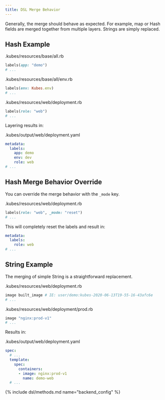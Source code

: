 ```yaml
---
title: DSL Merge Behavior
---
```


Generally, the merge should behave as expected. For example, map or Hash fields are merged together from multiple layers. Strings are simply replaced.

## Hash Example

.kubes/resources/base/all.rb

```ruby
labels(app: "demo")
# ...
```

.kubes/resources/base/all/env.rb

```ruby
labels(env: Kubes.env)
# ...
```

.kubes/resources/web/deployment.rb

```ruby
labels(role: "web")
# ...
```

Layering results in:

.kubes/output/web/deployment.yaml

```yaml
metadata:
  labels:
    app: demo
    env: dev
    role: web
# ...
```

## Hash Merge Behavior Override

You can override the merge behavior with the `_mode` key.

.kubes/resources/web/deployment.rb

```ruby
labels(role: "web", _mode: "reset")
# ...
```

This will completely reset the labels and result in:

```yaml
metadata:
  labels:
    role: web
# ...
```

## String Example

The merging of simple String is a straightforward replacement.

.kubes/resources/web/deployment.rb

```ruby
image built_image # IE: user/demo:kubes-2020-06-13T19-55-16-43afc6e
# ...
```

.kubes/resources/web/deployment/prod.rb

```ruby
image "nginx:prod-v1"
# ...
```

Results in:

.kubes/output/web/deployment.yaml

```yaml
spec:
  # ...
  template:
    spec:
      containers:
      - image: nginx:prod-v1
        name: demo-web
  # ...
```

{% include dsl/methods.md name="backend_config" %}
